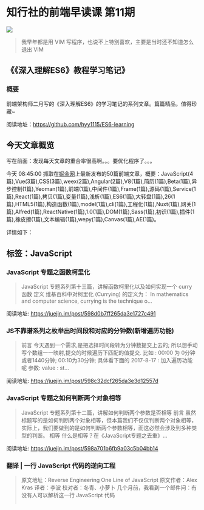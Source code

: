 # 知行社的前端早读课 第11期
![](http://upload-images.jianshu.io/upload_images/7219342-32828f558aee24c7.jpg?imageMogr2/auto-orient/strip%7CimageView2/2/w/1240)

> 我早年都是用 VIM 写程序，也说不上特別喜欢，主要是当时还不知道怎么退出 VIM

## 《《深入理解ES6》教程学习笔记》
### 概要
前端架构师二月写的《深入理解ES6》的学习笔记的系列文章。篇篇精品，值得珍藏~

阅读地址：https://github.com/hyy1115/ES6-learning

## 今天文章概览
写在前面：发现每天文章的重合率很高啊。。。要优化程序了。。。

今天 08:45:00 抓取在[掘金网](https://juejin.im/)上最新发布的50篇前端文章，概要：JavaScript(4篇),Vue(3篇),CSS(3篇),weex(2篇),Angular(2篇),V8(1篇),简历(1篇),Beta(1篇),异步控制(1篇),Yeoman(1篇),前端(1篇),中间件(1篇),Frame(1篇),源码(1篇),Service(1篇),React(1篇),拷贝(1篇),变量(1篇),浅析(1篇),ES6(1篇),大转盘(1篇),26(1篇),HTML5(1篇),构造函数(1篇),model(1篇),cli(1篇),工程化(1篇),Nuxt(1篇),网关(1篇),Alfred(1篇),ReactNative(1篇),1.0(1篇),DOM(1篇),Sass(1篇),初识(1篇),插件(1篇),橡皮擦(1篇),文本编辑(1篇),wepy(1篇),Canvas(1篇),AE(1篇)。

详情如下：

## 标签：JavaScript
### JavaScript 专题之函数柯里化
>  JavaScript 专题系列第十三篇，讲解函数柯里化以及如何实现一个 curry 函数 定义 维基百科中对柯里化 (Currying) 的定义为： In mathematics and computer science, currying is the technique o…

阅读地址: https://juejin.im/post/598d0b7ff265da3e1727c491

### JS不靠谱系列之枚举出时间段和对应的分钟数(新增遍历功能)
> 前言 今天遇到一个需求,是把选择时间段转为分钟数提交上去的; 所以想手动写个数组一一映射,提交的时候遍历下匹配的值提交. 比如 : 00:00 为 0分钟或者1440分钟; 00:10为30分钟; 具体看下面的 2017-8-17 : 加入遍历功能呢 参数: value : st…

阅读地址: https://juejin.im/post/598c32dcf265da3e3d12557d

### JavaScript 专题之如何判断两个对象相等
>  JavaScript 专题系列第十二篇，讲解如何判断两个参数是否相等 前言 虽然标题写的是如何判断两个对象相等，但本篇我们不仅仅判断两个对象相等，实际上，我们要做到的是如何判断两个参数相等，而这必然会涉及到多种类型的判断。 相等 什么是相等？在《JavaScript专题之去重》…

阅读地址: https://juejin.im/post/598a701b6fb9a03c5b04bb14

### 翻译 | 一行 JavaScript 代码的逆向工程
>  原文地址：Reverse Engineering One Line of JavaScript 原文作者：Alex Kras 译者：李波 校对者：冬青、小萝卜 几个月前，我看到一个邮件问：有没有人可以解析这一行 JavaScript 代码 <pre id=p><script>n…

阅读地址: https://juejin.im/post/5988411251882526185d634a

## 标签：Vue
### 前端每周清单半年盘点之 Vue.js 篇
> 前端每周清单专注前端领域内容，以对外文资料的搜集为主，帮助开发者了解一周前端热点；分为新闻热点、开发教程、工程实践、深度阅读、开源项目、巅峰人生等栏目。欢迎关注【前端之巅】微信公众号（ID：frontshow），及时获取前端每周清单；本文则是对于半年来发布的前端每周清单中的 Vu…

阅读地址: https://juejin.im/post/59928d55518825486f1e8369

### Vue组件通信实践记录
> 组件通信 几乎所有的mvvm框架中都要涉及组件通信的功能（吐槽一下knockout,毕竟是鼻祖就先不说它了）。而且目前的前端形式来看，组件化是一个项目的基础。所以选好一个合适的框架后，随着组件的不断增加，业务的复杂度提升，组件之间的通信变得尤为重要。 实践方法 由于更换新的框架，…

阅读地址: https://juejin.im/post/5991522bf265da3e252a2b32

### Vue 组件库实践和设计
> 现在前端的快速发展，已经让组件这个模式变的格外重要。对于市面上的组件库，虽然能满足大部分的项目，但是一些小型细节方面和使用方面，或者UI库存在的一些bug，会让人很头疼。 那我们应该如何面对解决这些问题。俗话说自己动手丰衣足食。有些组件不用刻意去造。应该考虑如何去打造一个快速，兼…

阅读地址: https://juejin.im/post/598965bd5188256da941872c

## 标签：CSS
### CSS Grid 网格布局
> CSS Grid是一个强大的 web 二维布局工具，能够以行和列来进行布局； 1. 网格容器 通过设置display的属性为grid或inline-grid来创建网格容器； display: grid 默认行排列，宽度为容器的宽度； .container{ display: gr…

阅读地址: https://juejin.im/post/5924db2e2f301e006b34ddd1

### CSS入门指南-4：页面布局
>  这是《CSS设计指南》的读书笔记，用于加深学习效果。 display 属性 display是 CSS 中最重要的用于控制布局的属性。每个元素都有一个默认的 display 值。对于大多数元素它们的默认值通常是 block 或 inline 。一个 block 元素通常被叫做块级…

阅读地址: https://juejin.im/post/598c4d93f265da3e2c70fbc0

### [译] 渐进增强的 CSS 布局：从浮动到 Flexbox 到 Grid
>  原文地址：Progressively Enhancing CSS Layout: From Floats To Flexbox To Grid 原文作者：Manuel Matuzović 译文出自：掘金翻译计划 本文永久链接：https://github.com/xitu/go…

阅读地址: https://juejin.im/post/5987acfd6fb9a03c502288f3

## 标签：weex
### 「前端」weex页面传参
>  本文来自尚妆前端团队南洋 发表于尚妆github博客，欢迎订阅！ 前言 我司在weex上的应用是保证三端统一，为了延续web开发体验，统一在三端的跳转都采用url的形式，即采用\组件，或者自定义的openUrl方法进行跳转。 假如现在点击B按钮跳转到/b.html页面，在vue…

阅读地址: https://juejin.im/post/5992db27518825244249e2db

###  weex页面传参
>  本文来自尚妆前端团队南洋 发表于尚妆github博客，欢迎订阅！ 前言 我司在weex上的应用是保证三端统一，为了延续web开发体验，统一在三端的跳转都采用url的形式，即采用<\a>组件，或者自定义的openUrl方法进行跳转。 假如现在点击B按钮跳转到/b.html页面，在…

阅读地址: https://juejin.im/post/59900547f265da3e135778fe

## 标签：Angular
### 解密Angular WebWorker Renderer (二)
>  很开心再次遇见你，接着上回分解。先把与通讯相关的类介绍完毕。与WebWorkerRendererFactory2类对应的就是WebWorkerRenderer2类，该类从类结构中就可以看出包含了各种对DOM节点的操作函数，基本覆盖原生JS的DOM操作函数。特别注意，该类里面的操…

阅读地址: https://juejin.im/post/598953e46fb9a03c484501cb

### 解密 Angular WebWorker Renderer (一)
> 本文主要介绍Angular中的黑科技之WebWorker Renderer，使用Worker线程渲染如何渲染页面？从源码的角度切入，带领带大家看个究竟。先来做个对比开发框架版本：Angular 4.x项目地址：Charway/angular-webworker-renderer-…

阅读地址: https://juejin.im/post/598952a96fb9a03c4300952c

## 标签：V8
### 【译】如何学习V8开发
>  原文链接：How do I get started with V8 development? 作者：Franziska Hinkelmann 你是否有兴趣理解更多关于编译器、虚拟机、JavaScript引擎的知识，或者贡献V8项目 你也许曾没上过编译原理的课程或者没有c++编程…

阅读地址: https://juejin.im/post/598e63b76fb9a03c4300a49e

## 标签：简历
### 送给大家一个好看的简历神器
> 很多人看到里边有好看的东西就习惯性的点进来看看，还一边点一边想 —— 好看的简历我见多了，你这个又能好看到哪里去。我想差不多可以： 哪里 吧 因为最近有在准备简历，就习惯性的找一找有没有现成的简历模板。结果全是付费的，丑的收5块，稍微讲究一点的就差不多要10块钱了，这让一个普通家…

阅读地址: https://juejin.im/post/59926d2251882548997aa2f8

## 标签：Beta
### 来自官方博客：Bootstrap 4 Beta 发布
>  本文翻译自 Boostrap 开发团队官方博客。 经过两年的开发，我们终于发布了第一个 beta 版本的 Bootstrap 4。在此之间，我们一共把代码彻彻底底搞砸了至少 27 次，提交了将近 5,000 个 commit，修改了 650+ 个文件，添加了 67,000 行代…

阅读地址: https://juejin.im/post/5992647f6fb9a03c3c14da91

## 标签：异步控制
### 使用async实现异步控制
> async官方DOC 介绍 node安装 npm install async --save使用 var async = require('async')js文件 https://github.com/caolan/async/tree/master/dist async提供了很多…

阅读地址: https://juejin.im/post/5991f4826fb9a03c476d976d

## 标签：Yeoman
### 使用Yeoman定制前端脚手架
> 首先附上Yeoman官网：http://yeoman.io/ 我制作的前端脚手架：generator-jake-front 以及我在前端同学的分享会上的分享ppt：yeoman.key 如果想快速制作一个脚手架，并且不需要实现特别复杂的定制化，看完这篇文章足够，如果想要实现复杂的…

阅读地址: https://juejin.im/post/5991f2975188257c666c64f4

## 标签：前端
### 在台湾参加前端大会是什么体验？
>  前几天有幸受邀前去台湾参加Modernweb会议，并做了主题分享。两天的前端会议见闻让我对台湾的前端环境有更深入的了解，接下去我想从会议形式、主题、氛围、企业几个方面跟大家分享我的见闻。 形式今年的大会选择在台湾大学里面举办，地点是台大的社会科学院，一栋新建不久的教学楼（感觉他…

阅读地址: https://juejin.im/post/5991dd9351882548630c1670

## 标签：中间件
### React Redux 中间件思想遇见 Web Worker 的灵感（附demo）
> 写在最前 原文首发于作者的知乎专栏：React Redux 中间件思想遇见 Web Worker 的灵感（附demo），感兴趣的同学可以知乎关注，进行交流。 熟悉 React 技术栈的同学，想必对 Redux 数据流框架并不陌生。其倡导的单向数据流等思想独树一帜，虽然样板代码会有…

阅读地址: https://juejin.im/post/5992c0366fb9a03c5e4426aa

## 标签：Frame
### 翻译 | 使用A-Frame打造WebVR版《我的世界》
>  原文地址：Minecraft in WebVR with HTML Using A-Frame 原文作者：Kevin Ngo 译者：Felix 校对：阿希 我是 Kevin Ngo，一名就职于 Mozilla VR 团队的 web 虚拟现实开发者，也是 A-Frame 的核心开…

阅读地址: https://juejin.im/post/59917b13f265da3e1d211f61

## 标签：源码
### 探索 vue-spa 全家桶项目,解析配置,目录结构,路由以及状态管理的实现,附源码
> 1.简介 项目是一个简单的权限管理页面,分为3个页面, 首页,账户中心,登录页 通过vue-router 对于路由做权限控制, 首页无需登录,跳转账户中心会自动检索是否登录, 登录之后首页的登录按钮变为退出按钮, 页面之间的的状态管理全部通过vuex进行管理 项目演示 项目用到的…

阅读地址: https://juejin.im/post/59916da2f265da3e154b202c

## 标签：Service
### [译] 理解 Service Workers
>  原文地址：Understanding Service Workers 原文作者：Adnan Chowdhury 译文出自：掘金翻译计划 本文永久链接：https://github.com/xitu/gold-miner/blob/master/TODO/understandin…

阅读地址: https://juejin.im/post/599163316fb9a03c3c14d751

## 标签：React
### 学习 React.js 比你想象的要简单
>  原文地址：Learning React.js is easier than you think 原文作者：Samer Buna 译文出自：掘金翻译计划 本文永久链接：https://github.com/xitu/gold-miner/blob/master/TODO/lear…

阅读地址: https://juejin.im/post/599156cc6fb9a03c3a25db08

## 标签：拷贝
### ES6 变量声明与赋值：值传递、浅拷贝与深拷贝详解
>  ES6 变量声明与赋值：值传递、浅拷贝与深拷贝详解归纳于笔者的现代 JavaScript 开发：语法基础与实践技巧系列文章。本文首先介绍 ES6 中常用的三种变量声明方式，然后讨论了 JavaScript 按值传递的特性，最后介绍了复合类型拷贝的技巧；有兴趣的可以阅读下一章节 …

阅读地址: https://juejin.im/post/5991549af265da3e345f6e6d

## 标签：变量
### ES6 变量作用域与提升：变量的生命周期详解
>  ES6 变量作用域与提升：变量的生命周期详解从属于笔者的现代 JavaScript 开发：语法基础与实践技巧系列文章。本文详细讨论了 JavaScript 中作用域、执行上下文、不同作用域下变量提升与函数提升的表现、顶层对象以及如何避免创建全局对象等内容；建议阅读前文 ES6 …

阅读地址: https://juejin.im/post/59905bea6fb9a03c34192c51

## 标签：浅析
### 浅析 Hexo 搭建博客的原理
> 一直在用 Hexo 写博客，但是对其原理并不是很清晰，在网上找了一些资料，对 Hexo 有了新的认识，现在就来记录一下 使用 Hexo + github pages 搭建博客 记得刚开始知道 Hexo + github pages 搭建博客是在 2016 年，那时候，闺蜜非常激动…

阅读地址: https://juejin.im/post/598eeaff5188257d592e55bb

## 标签：ES6
### 《深入理解ES6》中的代码片段，你能猜对几个？
> 花了3个周末看完了《深入理解ES6》，其中有许多代码段以及文字描述和我“常识”有些出入，因此记录了下来并加以验证。 有些代码段还是蛮有趣的，在此分享下。正在阅读屏幕的你，能“猜”对几个代码片段呢？ 每个代码片段均有编号，格式为为try-xxx-yyy或note-xxx-yyy，其…

阅读地址: https://juejin.im/post/598e6eed6fb9a03c543ebe02

## 标签：大转盘
### canvas 基础系列（二）之实现大转盘抽奖
>  上一章讲解了如何使用 canvas 实现刮刮卡抽奖，以及 canvas 最基本最基本的一些 api 方法。点击回顾 本章开始一步一步带着读者实现大转盘抽奖；大转盘是个非常简单且实用的 web 特效，五脏俱全，其中涉及到的知识点有 圆的绘制及非零环绕原则，路径的绘制，canvas…

阅读地址: https://juejin.im/post/5992b6065188257dd3664dbc

## 标签：26
### 前端每周清单第 26 期：Node.js 微服务实践，Vue.js 与 GraphQL，Angular 组件技巧，HeadlessChrome 攻防
> 作者：王下邀月熊 编辑：徐川 前端每周清单专注前端领域内容，以对外文资料的搜集为主，帮助开发者了解一周前端热点；分为新闻热点、开发教程、工程实践、深度阅读、开源项目、巅峰人生等栏目。欢迎关注【前端之巅】微信公众号（ID：frontshow），及时获取前端每周清单。 新闻热点 国内…

阅读地址: https://juejin.im/post/59916dd6f265da3e20770e63

## 标签：HTML5
### 从HTML5与PromiseA+规范来看事件循环
> 写在最前 本次分享一下从HTML5与PromiseA+规范来迅速理解一波事件循环中的microtask 与macrotask。 欢迎关注我的博客，不定期更新中—— ## 先来看段代码 setTimeout(function() { console.log('setTimeout1…

阅读地址: https://juejin.im/post/598c595d6fb9a03c5f0c80e9

## 标签：构造函数
### 回顾Javascript构造函数
>  长期更新文章 喜欢的start下 start https://github.com/asd0102433/blog 构造函数已经是老生常谈的事情了。这里讲一些比较基础的东西。 先看下一个例子 function Book(name) { if (!(this instanceof…

阅读地址: https://juejin.im/post/598c02e66fb9a03c4e18c2c8

## 标签：model
### v-model指令在组件中怎么玩
>  作者：孙辉，美团金融前端团队成员。15年毕业加入美团，相信技术，更相信技术只是大千世界里知识的一种，个人博客: https://sunyuhui.com 备注：文章内容和案例均基于Vue2（具体版本为Vue2.3.4） 笔者最近在写组件的时候，遇到了 v-model 的使用问题…

阅读地址: https://juejin.im/post/598bf7a3f265da3e252a1d6a

## 标签：cli
### 在 vue-cli 脚手架中引用 jQuery、bootstrap 以及使用 sass、less 编写 css [vue-cli配置入门]
> 写在前面： 本文是vue-手摸手教你使用vue-cli脚手架-详细步骤图文解析之后，又一篇关于vue-cli脚手架配置相关的文章，因为有些文章步骤不够清晰，当时我引入JQuery、bootstrap的时候颇费了一番功夫，所以本文的步骤会尽量详细一点。有需要的朋友可以做一下参考，喜…

阅读地址: https://juejin.im/post/5986f5c8f265da3e0e1053cf

## 标签：工程化
### 【上海线下活动】Web前端工程化架构实践 -- 沪江技术沙龙
> 报名链接：http://www.huodongxing.com/event/5399668594900 Web前端工程化历经了：2011年的Shell＆(YUICompress || Google Closure Compiler)；基于Node.js的前端工具浮现，2013年G…

阅读地址: https://juejin.im/post/598bc9625188257d86430dea

## 标签：Nuxt
### 美团点评点餐 Nuxt.js 实战
> 一、背景在今年年初我开始接触vue的时候，就发现在vue官方文档中“服务端渲染”的一节中提到了Nuxt.js框架，SSR这种方式对于首屏的加载时间优化显而易见，同时还可以方便的进行SEO。美团点评的点餐业务中，数据平台因为其数据量大的特点，首页加载时间很长，非常适合进行SSR改造…

阅读地址: https://juejin.im/post/598aabe96fb9a03c335a8dde

## 标签：网关
### 使用 Node.js 搭建一个 API 网关
>  原文地址：Building an API Gateway using Node.js 原文作者：Péter Márton 译文出自：掘金翻译计划 本文永久链接：https://github.com/xitu/gold-miner/blob/master/TODO/buildin…

阅读地址: https://juejin.im/post/5992769151882548b17f76a6

## 标签：Alfred
### 用 Node.js 把玩一番 Alfred Workflow
>  本文首发在个人博客：http://muyunyun.cn/posts/4c23be51/ 插件地址(集成Github、掘金、知乎、淘宝等搜索) 作为 Mac 上常年位居神器榜第一位的软件来说，Alfred 给我们带来的便利是不言而喻的，其中 workflow(工作流) 功不可没…

阅读地址: https://juejin.im/post/598a3203f265da3e213effd8

## 标签：ReactNative
### ReactNative学习笔记十三之布局详细解析
> 又是一周过去了，似乎上周我只更新了一篇文章，最近工作实在太忙，望大家见谅。今天要讲的还是布局相关的，之前已经对布局中主要属性做了介绍，这次，会对布局中其他属性进行介绍。 alignSelf alignSelf是指相对于父容器，自身的位置，有auto,flex-start,flex…

阅读地址: https://juejin.im/post/59898948f265da3e282bd030

## 标签：1.0
### 腾讯发布 Omix 1.0 - 用 JSX 或 hyperscript 创建用户界面
> Omix 1.0 https://user-gold-cdn.xitu.io/2017/8/8/bbe2ce1c1e7e925005df0f1cc8938374 今天，腾讯正式开源发布 Omix 1.0， 让开发者使用 JSX 或 hyperscript 创建用户界面。 Gith…

阅读地址: https://juejin.im/post/59892e5cf265da3e277803c8

## 标签：DOM
### 如何实现一个基于 DOM 的模板引擎
>  题图：Vincent Guth 注：本文所有代码均可在本人的个人项目colon中找到，本文也同步到了知乎专栏 可能你已经体会到了 Vue 所带来的便捷了，相信有一部分原因也是因为其基于 DOM 的语法简洁的模板渲染引擎。这篇文章将会介绍如何实现一个基于 DOM 的模板引擎（就像…

阅读地址: https://juejin.im/post/59892b656fb9a03c445ddafe

## 标签：Sass
### 常用 SCSS 总结（持续更新）
> //伸缩盒（旧） @mixin box{display: -webkit-box;display: box;} @mixin pack-c{@include box;-webkit-box-pack:center;box-pack:center;} @mixin align-c{…

阅读地址: https://juejin.im/post/59891d1e51882525d45c05d3

## 标签：初识
### 初识RxJS
> 什么是Rx.JS? Rx.JS是英文 Reactive Extensions for JavaScript 的缩写.翻译成中文就是:JavaScript的响应式扩展.其主要的功能就是利用响应式编程的模式来实现JavaScript的异步式编程. 相对于JavaScript中其它的异…

阅读地址: https://juejin.im/post/5988ad175188250f7e00cd5c

## 标签：插件
### 基于 Vue.js 的消息气泡插件
> 之前介绍了一款基于vue的文本折行显示组件ellipisis-plus，今天介绍一款仿照QQ消息气泡的插件vue-bubble，演示地址在这里。 仿照QQ消息气泡想法的起源是来自掘金的安卓小伙伴们，看到他们在安卓平台实现了这种效果，所以想迁移到web上。在这里要感谢他们。 先放张…

阅读地址: https://juejin.im/post/598832486fb9a03c594587fd

## 标签：橡皮擦
### canvas 基础系列（一）之实现抽奖刮刮卡（橡皮擦）
>  笔主最近一个多月以来 “深入“ 研究了 canvas 的实现原理，一口气读完了 《HTML5 Canvas 核心技术》这本书；而这一切以及这篇文章的诞生，都源于笔主公司的一位实习产品经理~ 这位实习生拥有刚毕业时的血气方刚，以及天马行空的想象力；他从未考虑过项目的实际需求，以及…

阅读地址: https://juejin.im/post/59881ced51882525bd3562ab

## 标签：文本编辑
### 人人都会写的富文本编辑器
> 这个本来是给 vm-manager 写的一个富文本编辑器，后来觉得独立出来维护比较方便，就单独分离出来放到NPM。之所以说人人都会写, 是因为这个组件实现起来确实比较简单，不需要很厉害的Js水平, 基本是对document.execCommand()指令的绑定。在此将过程分享给大…

阅读地址: https://juejin.im/post/5987c4a66fb9a03c5539cfce

## 标签：wepy
### 深入wepy小程序组件化框架
> wepy是一个优秀的微信小程序组件化框架，突破了小程序的限制，支持了npm包加载以及组件化方案，并且在性能优化方面也下了功夫，不管之后项目是否会使用到，该框架组件化编译方案都是值得学习和深入的。 本文同步于个人博客 http://www.imhjm.com/article/597…

阅读地址: https://juejin.im/post/5987370e6fb9a03c42430a30

## 标签：Canvas
### 一个少女心满满的例子带你入门 Canvas
> canvas入门 本文首发于我的个人博客：http://cherryblog.site/ github项目地址：https://github.com/sunshine940326/canvasStar 项目演示地址：https://sunshine940326.github.io…

阅读地址: https://juejin.im/post/5986d6e1f265da3e241e8cdb

## 标签：AE
### 用视频软件AE + bodymovin制作网页动画
> 我们知道，做动画有多种形式，可以用CSS的animation，也可以用Canvas，或者是用JS控制CSS的属性形成动画。我们经常使用CSS做一些比较简单的动画，像过度、加载的动画，对于一些比较复杂的，可能会做成gif，或者是用Canvas，使用Canvas的控制粒度可以很细，同…

阅读地址: https://juejin.im/post/5986d4575188256dcf65cd5a